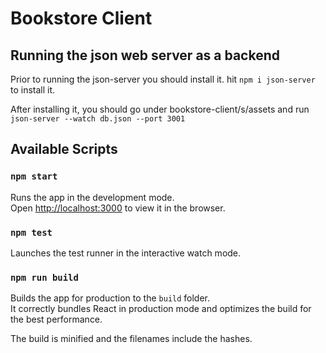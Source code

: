 # Bookstore Client

## Running the json web server as a backend

Prior to running the json-server you should install it.
hit `npm i json-server` to install it.

After installing it, you should go under bookstore-client/s/assets and run `json-server --watch db.json --port 3001`

## Available Scripts

### `npm start`

Runs the app in the development mode.<br />
Open [http://localhost:3000](http://localhost:3000) to view it in the browser.

### `npm test`

Launches the test runner in the interactive watch mode.<br />

### `npm run build`

Builds the app for production to the `build` folder.<br />
It correctly bundles React in production mode and optimizes the build for the best performance.

The build is minified and the filenames include the hashes.<br />
